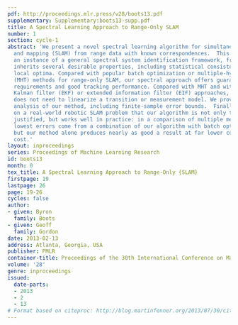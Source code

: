 ```yaml
---
pdf: http://proceedings.mlr.press/v28/boots13.pdf
supplementary: Supplementary:boots13-supp.pdf
title: A Spectral Learning Approach to Range-Only SLAM
number: 1
section: cycle-1
abstract: 'We present a novel spectral learning algorithm for simultaneous localization
  and mapping (SLAM) from range data with known correspondences.  This algorithm is
  an instance of a general spectral system identification framework, from which it
  inherits several desirable properties, including statistical consistency and no
  local optima. Compared with popular batch optimization or multiple-hypothesis tracking
  (MHT) methods for range-only SLAM, our spectral approach offers guaranteed low computational
  requirements and good tracking performance. Compared with MHT and with popular extended
  Kalman filter (EKF) or extended information filter (EIF) approaches, our approach
  does not need to linearize a transition or measurement model. We provide a theoretical
  analysis of our method, including finite-sample error bounds.  Finally, we demonstrate
  on a real-world robotic SLAM problem that our algorithm is not only theoretically
  justified, but works well in practice: in a comparison of multiple methods, the
  lowest errors come from a combination of our algorithm with batch optimization,
  but our method alone produces nearly as good a result at far lower computational
  cost.'
layout: inproceedings
series: Proceedings of Machine Learning Research
id: boots13
month: 0
tex_title: A Spectral Learning Approach to Range-Only {SLAM}
firstpage: 19
lastpage: 26
page: 19-26
cycles: false
author:
- given: Byron
  family: Boots
- given: Geoff
  family: Gordon
date: 2013-02-13
address: Atlanta, Georgia, USA
publisher: PMLR
container-title: Proceedings of the 30th International Conference on Machine Learning
volume: '28'
genre: inproceedings
issued:
  date-parts:
  - 2013
  - 2
  - 13
# Format based on citeproc: http://blog.martinfenner.org/2013/07/30/citeproc-yaml-for-bibliographies/
---
```

